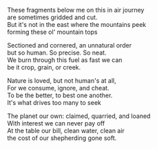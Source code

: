 These fragments below me on this in air journey  
are sometimes gridded and cut.  
But it's not in the east where the mountains peek  
forming these ol' mountain tops  
  
Sectioned and cornered, an unnatural order  
but so human. So precise. So neat.  
We burn through this fuel as fast we can  
be it crop, grain, or creek.  

Nature is loved, but not human's at all,  
For we consume, ignore, and cheat.  
To be the better, to best one another.  
It's what drives too many to seek  
  
The planet our own: claimed, quarried, and loaned  
With interest we can never pay off  
At the table our bill, clean water, clean air  
the cost of our shepherding gone soft.   
